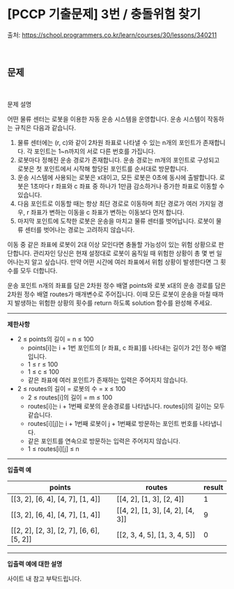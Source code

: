 # [PCCP 기출문제] 3번 / 충돌위험 찾기


출처: https://school.programmers.co.kr/learn/courses/30/lessons/340211


<br>

## 문제

<br>


문제 설명



어떤 물류 센터는 로봇을 이용한 자동 운송 시스템을 운영합니다. 운송 시스템이 작동하는 규칙은 다음과 같습니다.

1. 물류 센터에는 (r, c)와 같이 2차원 좌표로 나타낼 수 있는 n개의 포인트가 존재합니다. 각 포인트는 1~n까지의 서로 다른 번호를 가집니다.
2. 로봇마다 정해진 운송 경로가 존재합니다. 운송 경로는 m개의 포인트로 구성되고 로봇은 첫 포인트에서 시작해 할당된 포인트를 순서대로 방문합니다.
3. 운송 시스템에 사용되는 로봇은 x대이고, 모든 로봇은 0초에 동시에 출발합니다. 로봇은 1초마다 r 좌표와 c 좌표 중 하나가 1만큼 감소하거나 증가한 좌표로 이동할 수 있습니다.
4. 다음 포인트로 이동할 때는 항상 최단 경로로 이동하며 최단 경로가 여러 가지일 경우, r 좌표가 변하는 이동을 c 좌표가 변하는 이동보다 먼저 합니다.
5. 마지막 포인트에 도착한 로봇은 운송을 마치고 물류 센터를 벗어납니다. 로봇이 물류 센터를 벗어나는 경로는 고려하지 않습니다.

이동 중 같은 좌표에 로봇이 2대 이상 모인다면 충돌할 가능성이 있는 위험 상황으로 판단합니다. 관리자인 당신은 현재 설정대로 로봇이 움직일 때 위험한 상황이 총 몇 번 일어나는지 알고 싶습니다. 만약 어떤 시간에 여러 좌표에서 위험 상황이 발생한다면 그 횟수를 모두 더합니다.

운송 포인트 n개의 좌표를 담은 2차원 정수 배열 points와 로봇 x대의 운송 경로를 담은 2차원 정수 배열 routes가 매개변수로 주어집니다. 이때 모든 로봇이 운송을 마칠 때까지 발생하는 위험한 상황의 횟수를 return 하도록 solution 함수를 완성해 주세요.




---


**제한사항**

- 2 ≤ points의 길이 = n ≤ 100
    - points[i]는 i + 1번 포인트의 [r 좌표, c 좌표]를 나타내는 길이가 2인 정수 배열입니다.
    - 1 ≤ r ≤ 100
    - 1 ≤ c ≤ 100
    - 같은 좌표에 여러 포인트가 존재하는 입력은 주어지지 않습니다.
- 2 ≤ routes의 길이 = 로봇의 수 = x ≤ 100
    - 2 ≤ routes[i]의 길이 = m ≤ 100
    - routes[i]는 i + 1번째 로봇의 운송경로를 나타냅니다. routes[i]의 길이는 모두 같습니다.
    - routes[i][j]는 i + 1번째 로봇이 j + 1번째로 방문하는 포인트 번호를 나타냅니다.
    - 같은 포인트를 연속으로 방문하는 입력은 주어지지 않습니다.
    - 1 ≤ routes[i][j] ≤ n

---

**입출력 예**

|points|	routes|	result|
|---| ---|---|
| [[3, 2], [6, 4], [4, 7], [1, 4]] |	[[4, 2], [1, 3], [2, 4]]     |	1	|
| [[3, 2], [6, 4], [4, 7], [1, 4]] |	[[4, 2], [1, 3], [4, 2], [4, 3]]		|   9	                |
| [[2, 2], [2, 3], [2, 7], [6, 6], [5, 2]] |	[[2, 3, 4, 5], [1, 3, 4, 5]]		|   0 |




---

**입출력 예에 대한 설명**

사이트 내 참고 부탁드립니다.



